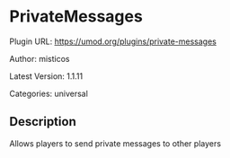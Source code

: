 # PrivateMessages

Plugin URL: https://umod.org/plugins/private-messages

Author: misticos

Latest Version: 1.1.11

Categories: universal

## Description

Allows players to send private messages to other players

